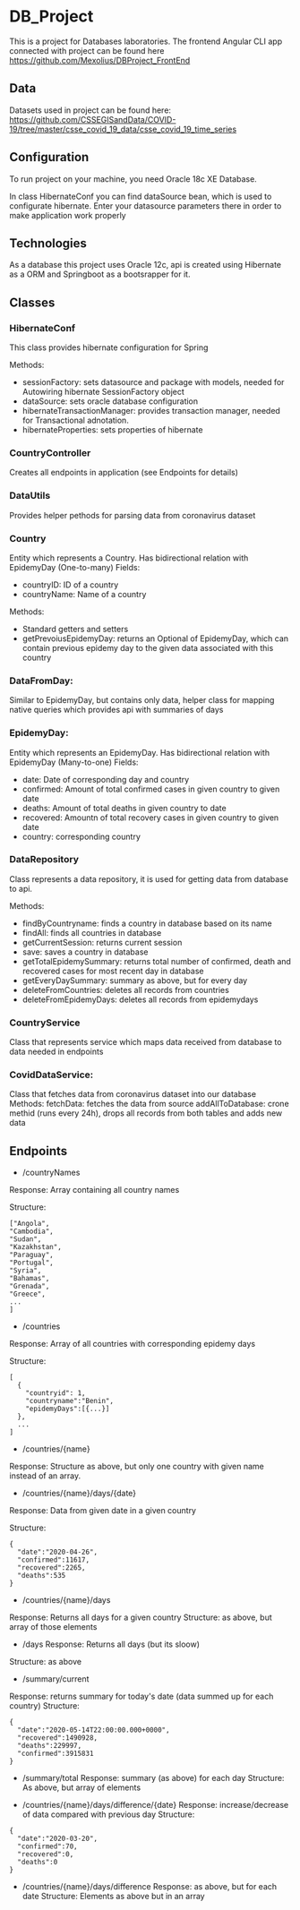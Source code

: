 # DB_Project

This is a project for Databases laboratories.
The frontend Angular CLI app connected with project can be found here
https://github.com/Mexolius/DBProject_FrontEnd

## Data

 Datasets used in project can be found here:
 https://github.com/CSSEGISandData/COVID-19/tree/master/csse_covid_19_data/csse_covid_19_time_series
 
## Configuration

To run project on your machine, you need Oracle 18c XE Database.

In class HibernateConf you can find dataSource bean, which is used to configurate hibernate. Enter your datasource parameters there in order to make application work properly 

## Technologies

 As a database this project uses Oracle 12c, api is created using Hibernate as a ORM and Springboot as a bootsrapper for it. 

## Classes

### HibernateConf

This class provides hibernate configuration for Spring

Methods:

* sessionFactory: sets datasource and package with models, needed for Autowiring hibernate SessionFactory object
* dataSource: sets oracle database configuration
* hibernateTransactionManager: provides transaction manager, needed for Transactional adnotation.
* hibernateProperties: sets properties of hibernate

### CountryController

  Creates all endpoints in application (see Endpoints for details)

### DataUtils

  Provides helper pethods for parsing data from coronavirus dataset
  
### Country
  
  Entity which represents a Country. Has bidirectional relation with EpidemyDay (One-to-many)
  Fields: 
  * countryID: ID of a country
  * countryName: Name of a country
  
  Methods:
  * Standard getters and setters
  * getPrevoiusEpidemyDay: returns an Optional of EpidemyDay, which can contain previous epidemy day to the given data associated with       this country
  
### DataFromDay:
  
  Similar to EpidemyDay, but contains only data, helper class for mapping native queries which provides api with summaries of days
  
### EpidemyDay:
  
  Entity which represents an EpidemyDay. Has bidirectional relation with EpidemyDay (Many-to-one)
  Fields:
  * date: Date of corresponding day and country
  * confirmed: Amount of total confirmed cases in given country to given date 
  * deaths: Amount of total deaths in given country to date 
  * recovered: Amountn of total recovery cases in given country to given date
  * country: corresponding country
### DataRepository

  Class represents a data repository, it is used for getting data from database to api. 
  
  Methods:
  * findByCountryname: finds a country in database based on its name
  * findAll: finds all countries in database
  * getCurrentSession: returns current session
  * save: saves a country in database
  * getTotalEpidemySummary: returns total number of confirmed, death and recovered cases for most recent day in database
  * getEveryDaySummary: summary as above, but for every day
  * deleteFromCountries: deletes all records from countries
  * deleteFromEpidemyDays: deletes all records from epidemydays
  
 
### CountryService

  Class that represents service which maps data received from database to data needed in endpoints 

### CovidDataService:
  
  Class that fetches data from coronavirus dataset into our database
  Methods:
  fetchData: fetches the data from source
  addAllToDatabase: crone methid (runs every 24h), drops all records from both tables and adds new data

## Endpoints

* /countryNames

Response: Array containing all country names

Structure:

```
["Angola",
"Cambodia",
"Sudan",
"Kazakhstan",
"Paraguay",
"Portugal",
"Syria",
"Bahamas",
"Grenada",
"Greece",
...
]

```

* /countries

Response: Array of all countries with corresponding epidemy days

Structure:

```
[
  {
    "countryid": 1,
    "countryname":"Benin",
    "epidemyDays":[{...}]
  },
  ...
]

```

* /countries/{name}

Response: Structure as above, but only one country with given name instead of an array.

* /countries/{name}/days/{date}

Response: Data from given date in a given country

Structure:
```
{
  "date":"2020-04-26",
  "confirmed":11617,
  "recovered":2265,
  "deaths":535
}

```
* /countries/{name}/days

Response: Returns all days for a given country
Structure: as above, but array of those elements

* /days
Response: Returns all days (but its sloow)

Structure: as above

* /summary/current

Response: returns summary for today's date (data summed up for each country)
Structure:
```
{
  "date":"2020-05-14T22:00:00.000+0000",
  "recovered":1490928,
  "deaths":229997,
  "confirmed":3915831
}
```
* /summary/total
Response: summary (as above) for each day
Structure: As above, but array of elements

* /countries/{name}/days/difference/{date}
Response: increase/decrease of data compared with previous day
Structure:
```
{
  "date":"2020-03-20",
  "confirmed":70,
  "recovered":0,
  "deaths":0
}
```
* /countries/{name}/days/difference
Response: as above, but for each date 
Structure: Elements as above but in an array
